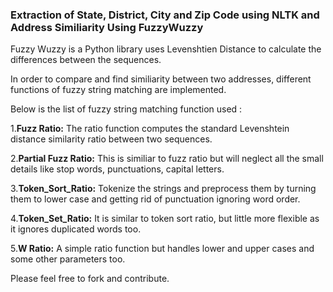 ### Extraction of State, District, City and Zip Code using NLTK and Address Similiarity Using FuzzyWuzzy 

Fuzzy Wuzzy is a Python library uses Levenshtien Distance to calculate the differences between the sequences.

In order to compare and find similiarity between two addresses, different functions of fuzzy string matching are implemented.

Below is the list of fuzzy string matching function used :

1.**Fuzz Ratio:** The ratio function computes the standard Levenshtein distance similarity ratio between two sequences.

2.**Partial Fuzz Ratio:** This is similiar to fuzz ratio but will neglect all the small details like stop words, punctuations, capital letters.

3.**Token_Sort_Ratio:** Tokenize the strings and preprocess them by turning them to lower case and getting rid of punctuation ignoring word order.

4.**Token_Set_Ratio:** It is similar to token sort ratio, but little more flexible as it ignores duplicated words too.

5.**W Ratio:** A simple ratio function but handles lower and upper cases and some other parameters too.

 Please feel free to fork and contribute.
